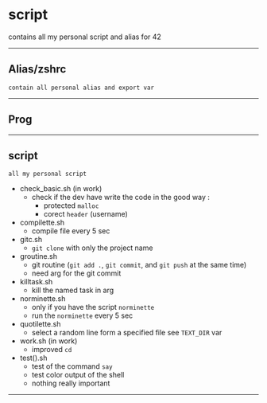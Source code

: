# script
contains all my personal script and alias for 42
***
## Alias/zshrc
```text
contain all personal alias and export var
```
***
## Prog
***
## script
```text
all my personal script
```
* check_basic.sh (in work)
	* check if the dev have write the code in the good way :
		* protected `malloc`
		* corect `header` (username)
* compilette.sh
	* compile file every 5 sec
* gitc.sh
	* `git clone` with only the project name
* groutine.sh
	* git routine (`git add .`, `git commit`, and `git push` at the same time)
	* need arg for the git commit
* killtask.sh
	* kill the named task in arg
* norminette.sh
	* only if you have the script `norminette`
	* run the `norminette` every 5 sec
* quotilette.sh
	* select a random line form a specified file see `TEXT_DIR` var
* work.sh (in work)
	* improved `cd`
* test().sh
	* test of the command `say`
	* test color output of the shell
	* nothing really important
***
